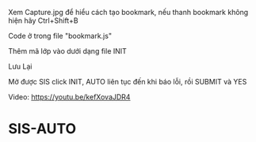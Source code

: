 Xem Capture.jpg để hiểu cách tạo bookmark, nếu thanh bookmark không hiện hãy Ctrl+Shift+B

Code ở trong file "bookmark.js"

Thêm mã lớp vào dưới dạng file INIT

Lưu Lại

Mở được SIS click INIT, AUTO liên tục đến khi báo lỗi, rồi SUBMIT và YES

Video: https://youtu.be/kefXovaJDR4

# SIS-AUTO
